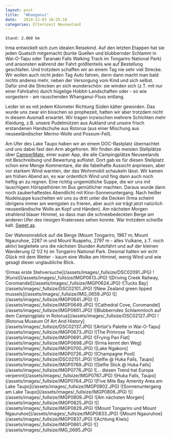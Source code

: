 ```yaml
---
layout: post
title:  "Whanganui"
date:   2014-12-03 18:25:10
categories: Elternzeit Neuseeland
---
```

	Stand: 2.060 km

Irma entwickelt sich zum idealen Reisekind. Auf den letzten Etappen hat sie jeden Quatsch mitgemacht (bunte Quellen und blubbernder Schlamm in Wai-O-Tapu oder Taranaki Falls Walking Track im Tongariro National Park) und ansonsten während der Fahrt größtenteils wie auf Bestellung geschlafen. Und trotzdem schaffen wir an einem Tag nie sehr viel Strecke. Wir wollen auch nicht jeden Tag Auto fahren, denn dann macht man bald nichts anderes mehr, neben der Versorgung vom Kind und sich selbst. Dafür sind die Strecken an sich wunderschön: sie winden sich (z.T. mit nur einer Fahrbahn) durch hügelige Hobbit-Landschaften oder - so wie vorgestern - am rauschenden Whanganui-Fluss entlang.

Leider ist es mit jedem Kilometer Richtung Süden kälter geworden. Das wurde uns zwar ein bisschen so prophezeit, hatten wir aber trotzdem nicht in diesem Ausmaß erwartet. Wir tragen inzwischen mehrere Schichten mehr Kleidung, z.B. unsere Pudelmützen aus Aukland und unsere frisch erstandenen Handschuhe aus Rotorua (aus einer Mischung aus neuseeländischer Merino-Wolle und Possum-Fell).

Am Ufer des Lake Taupo haben wir an einem DOC-Rastplatz übernachtet und uns dabei fast den Arm abgefroren. Wir finden die meisten Stellplätze über [CamperMate][campermate], einer super App, die alle Campingplätze Neuseelands mit Beschreibung und Bewertung auflistet. Dort gab es für diesen Stellplatz schon eine Menge Kommentare, die die fabelhafte Aussicht anpriesen, aber vor starkem Wind warnten, der das Wohnmobil schaukeln lässt. Wir kamen am frühen Abend an, es war ordentlich Wind und fing dann auch noch heftig an zu regnen. Eine richtig ungemütliche Suppe, die wir uns mit lauschigem Hörspielhören im Bus gemütlicher machten. Daraus wurde dann noch zauberhaftestes Abendlicht mit Kino-Sonnenuntergang. Nach heißer Nudelsuppe kuschelten wir uns zu dritt unter die Decken (Irma scheint übrigens immer am wenigsten zu frieren, aber auch sie trägt jetzt natürlich neuseeländische Wolle an Kopf und Händen). Am nächsten Morgen strahlend blauer Himmel, so dass man die schneebedeckten Berge am anderen Ufer des riesigen Kratersees sehen konnte. War trotzdem scheiße kalt. [Sweet as][sweetas].

Der Wahnsinnsblick auf die Berge (Mount Tongariro, 1967 m; Mount Ngauruhoe, 2287 m und Mount Ruapehu, 2797 m - alles Vulkane, z.T. noch aktiv) begleitete uns die nächsten Stunden Autofahrt und auf der kleinen Wanderung (2 1/2 h) im Tongariro National Park. Diesmal hatten wir echt Glück mit dem Wetter - kaum eine Wolke am Himmel, wenig Wind und wie gesagt dieser unglaubliche Blick.

<div class="carousel">
![Irmas erste Stehversuche](/assets/images/_fullsize/DSC02091.JPG)
![Kunst](/assets/images/_fullsize/IMGP0613.JPG)
![Driving Creek Railway, Coromandel](/assets/images/_fullsize/IMGP0624.JPG)
![Tucks Bay](/assets/images/_fullsize/DSC02101.JPG)
![New Zealand green lipped mussels](/assets/images/_fullsize/IMG_0659.JPG)
![](/assets/images/_fullsize/IMGP0641.JPG)
![](/assets/images/_fullsize/IMGP0649.JPG)
![Cathedral Cove, Coromandel](/assets/images/_fullsize/IMGP0661.JPG)
![Blubberndes Schlammloch auf dem Campingplatz in Rotorua](/assets/images/_fullsize/DSC02127.JPG)
![Rotorua Museum Of Art And History](/assets/images/_fullsize/DSC02137.JPG)
![Artist's Palette in Wai-O-Tapu](/assets/images/_fullsize/IMGP0673.JPG)
![The Primrose Terrace](/assets/images/_fullsize/IMGP0691.JPG)
![Frying Pan Flat](/assets/images/_fullsize/IMGP0698.JPG)
![Irma kennt den Weg](/assets/images/_fullsize/IMGP0700.JPG)
![Lake Ngakoro](/assets/images/_fullsize/IMGP0726.JPG)
![Champagne Pool](/assets/images/_fullsize/DSC02151.JPG)
![Selfie @ Huka Falls, Taupo](/assets/images/_fullsize/IMGP0769.JPG)
![Selfie Stick @ Huka Falls](/assets/images/_fullsize/IMGP0776.JPG)
![… diesen Trend hat Europa verpennt](/assets/images/_fullsize/IMGP0767.JPG)
![Huka Falls, Taupo](/assets/images/_fullsize/IMGP0764.JPG)
![Five Mile Bay Amenity Area am Lake Taupo](/assets/images/_fullsize/IMGP0802.JPG)
![Sonnenuntergang am Lake Taupo](/assets/images/_fullsize/IMGP0806.JPG)
![](/assets/images/_fullsize/IMGP0809.JPG)
![Am nächsten Morgen](/assets/images/_fullsize/IMGP0825.JPG)
![](/assets/images/_fullsize/IMGP0829.JPG)
![Mount Tongariro und Mount Ngauruhoe](/assets/images/_fullsize/IMGP0833.JPG)
![Mount Ngauruhoe](/assets/images/_fullsize/IMGP0837.JPG)
![Achtung Kiwis](/assets/images/_fullsize/IMGP0861.JPG)
![](/assets/images/_fullsize/IMG_0685.JPG)
</div>

[campermate]: http://www.campermate.co.nz/
[sweetas]: http://www.urbandictionary.com/define.php?term=sweet%20as
